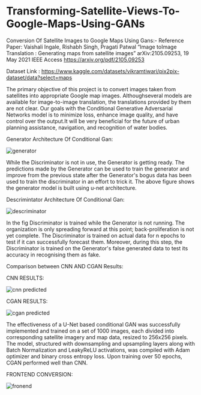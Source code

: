 # Transforming-Satellite-Views-To-Google-Maps-Using-GANs
Conversion Of Satellite Images to Google Maps Using Gans:-
Reference Paper: Vaishali Ingale, Rishabh Singh, Pragati Patwal “Image toImage Translation : Generating maps from satellite images” arXiv:2105.09253, 19 May 2021 IEEE Access https://arxiv.org/pdf/2105.09253

Dataset Link : https://www.kaggle.com/datasets/vikramtiwari/pix2pix-dataset/data?select=maps

The primary objective of this project is to convert images taken from satellites into appropriate Google map images. Althoughseveral models are available for image-to-image translation, the translations provided by them are not clear. Our goals with the Conditional Generative Adversarial Networks model is to minimize loss, enhance image quality, and have control over the output.It will be very beneficial for the future of urban planning assistance, navigation, and recognition of water bodies.

Generator Architecture Of Conditional Gan:

![generator](https://github.com/Prasuna10/Transforming-Satellite-Views-To-Google-Maps-Using-GANs/assets/96649154/d3e0f998-2703-4801-b6f2-c0f04fcd3dba) 

While the Discriminator is not in use, the Generator is getting ready. The predictions made by the Generator can be used to train the generator and improve from the previous state after the Generator's bogus data has been used to train the discriminator in an effort to trick it. The above figure shows the generator model is built using u-net architecture.

Descrimintator Architecture Of Conditional Gan: 

![descriminator](https://github.com/Prasuna10/Transforming-Satellite-Views-To-Google-Maps-Using-GANs/assets/96649154/197ce7e9-8819-4c6c-b183-31105358730f)

 In the fig Discriminator is trained while the Generator is not
 running. The organization is only spreading forward at this
 point; back-proliferation is not yet complete. The Discriminator
 is trained on actual data for n epochs to test if it can
 successfully forecast them. Moreover, during this step, the
 Discriminator is trained on the Generator's false generated data
 to test its accuracy in recognising them as fake.

Comparison between CNN AND CGAN Results:

CNN RESULTS:

![cnn predicted](https://github.com/Prasuna10/Transforming-Satellite-Views-To-Google-Maps-Using-GANs/assets/96649154/d19b35ae-9c3c-40b6-88d4-9a76eb8cf139)

CGAN RESULTS:

![cgan predicted](https://github.com/Prasuna10/Transforming-Satellite-Views-To-Google-Maps-Using-GANs/assets/96649154/568beda7-03fa-46bb-8de1-14fc0c04b6fa)

The effectiveness of a U-Net based conditional GAN was
 successfully implemented and trained on a set of 1000 images,
 each divided into corresponding satellite imagery and map
 data, resized to 256x256 pixels. The model, structured with
 downsampling and upsampling layers along with Batch
 Normalization and LeakyReLU activations, was compiled with
 Adam optimizer and binary cross entropy loss. Upon training
 over 50 epochs, CGAN performed well than CNN.
 
FRONTEND CONVERSION:

![fronend](https://github.com/Prasuna10/Transforming-Satellite-Views-To-Google-Maps-Using-GANs/assets/96649154/8e89399d-12d4-43b0-9f9d-2181b8e73ca7)
